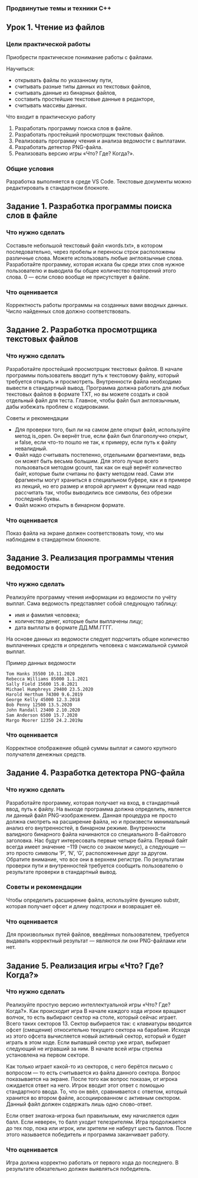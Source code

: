 ### Продвинутые темы и техники C++
## Урок 1. Чтение из файлов

### Цели практической работы

Приобрести практическое понимание работы с файлами.

Научиться:
* открывать файлы по указанному пути,
* считывать разные типы данных из текстовых файлов,
* считывать данные из бинарных файлов,
* составить простейшие текстовые данные в редакторе,
* считывать массивы данных.

Что входит в практическую работу
1. Разработать программу поиска слов в файле.
2. Разработать простейший просмотрщик текстовых файлов.
3. Реализовать программу чтения и анализа ведомости с выплатами.
4. Разработать детектор PNG-файла.
5. Реализовать версию игры «Что? Где? Когда?».

### Общие условия

Разработка выполняется в среде VS Code. Текстовые документы можно редактировать в стандартном блокноте.

## Задание 1. Разработка программы поиска слов в файле

### Что нужно сделать
Составьте небольшой текстовый файл «words.txt», в котором последовательно, через пробелы и переносы строк расположены различные слова. Можете использовать любые англоязычные слова. Разработайте программу, которая искала бы среди этих слов нужное пользователю и выводила бы общее количество повторений этого слова. 0 — если слово вообще не присутствует в файле.

### Что оценивается
Корректность работы программы на созданных вами вводных данных. Число найденных слов должно соответствовать.

## Задание 2. Разработка просмотрщика текстовых файлов

### Что нужно сделать
Разработайте простейший просмотрщик текстовых файлов. В начале программы пользователь вводит путь к текстовому файлу, который требуется открыть и просмотреть. Внутренности файла необходимо вывести в стандартный вывод. Программа должна работать для любых текстовых файлов в формате TXT, но вы можете создать и свой отдельный файл для теста. Главное, чтобы файл был англоязычным, дабы избежать проблем с кодировками.

Советы и рекомендации
* Для проверки того, был ли на самом деле открыт файл, используйте метод is_open. Он вернёт true, если файл был благополучно открыт, и false, если что-то пошло не так, к примеру, если путь к файлу невалидный.
* Файл надо считывать постепенно, отдельными фрагментами, ведь он может быть весьма большим. Для этого лучше всего пользоваться методом gcount, так как он ещё вернёт количество байт, которые были считаны по факту методом read. Сами эти фрагменты могут храниться в специальном буфере, как и в примере из лекций, но его размер и второй аргумент к функции read надо рассчитать так, чтобы выводились все символы, без обрезки последней буквы.
* Файл можно открыть в бинарном формате.

### Что оценивается
Показ файла на экране должен соответствовать тому, что мы наблюдаем в стандартном блокноте.


## Задание 3. Реализация программы чтения ведомости

### Что нужно сделать
Реализуйте программу чтения информации из ведомости по учёту выплат. Сама ведомость представляет собой следующую таблицу:
* имя и фамилия человека;
* количество денег, которые были выплачены лицу;
* дата выплаты в формате ДД.ММ.ГГГГ.

На основе данных из ведомости следует подсчитать общее количество выплаченных средств и определить человека с максимальной суммой выплат.

Пример данных ведомости

```
Tom Hanks 35500 10.11.2020
Rebecca Williams 85000 1.1.2021
Sally Field 15600 15.8.2021
Michael Humphreys 29400 23.5.2020
Harold Herthum 74300 9.6.2019
George Kelly 45000 12.3.2018
Bob Penny 12500 13.5.2020
John Randall 23400 2.10.2020
Sam Anderson 6500 15.7.2020
Margo Moorer 12350 24.2.2019ш

```

### Что оценивается
Корректное отображение общей суммы выплат и самого крупного получателя денежных средств.


## Задание 4. Разработка детектора PNG-файла

### Что нужно сделать
Разработайте программу, которая получает на вход, в стандартный ввод, путь к файлу. На выходе программа должна определить, является ли данный файл PNG-изображением. Данная процедура не просто должна смотреть на расширение файла, но и произвести минимальный анализ его внутренностей, в бинарном режиме.
Внутренности валидного бинарного файла начинаются со специального 8-байтового заголовка. Нас будут интересовать первые четыре байта. Первый байт всегда имеет значение −119 (число со знаком минус), а следующие — это просто символы ‘P’, ‘N’, ‘G’, расположенные друг за другом. Обратите внимание, что все они в верхнем регистре.
По результатам проверки пути и внутренностей требуется сообщить пользователю о результате проверки в стандартный вывод.

### Советы и рекомендации
Чтобы определить расширение файла, используйте функцию substr, которая получает офсет и длину подстроки и возвращает её.

### Что оценивается
Для произвольных путей файлов, введённых пользователем, требуется выдавать корректный результат — являются ли они PNG-файлами или нет.


## Задание 5. Реализация игры «Что? Где? Когда?»

### Что нужно сделать
Реализуйте простую версию интеллектуальной игры «Что? Где? Когда?».
Как происходит игра
В начале каждого хода игроки вращают волчок, то есть выбирают сектор на столе, который сейчас играет. Всего таких секторов 13. Сектор выбирается так: с клавиатуры вводится офсет (смещение) относительно текущего сектора на барабане. Исходя из этого офсета вычисляется новый активный сектор, который и будет играть в этом ходе. Если выпавший сектор уже играл, выбирает следующий не игравший за ним. В начале всей игры стрелка установлена на первом секторе.

Как только играет какой-то из секторов, с него берётся письмо с вопросом — то есть считывается из файла данного сектора. Вопрос показывается на экране.
После того как вопрос показан, от игрока ожидается ответ на него. Игрок вводит этот ответ с помощью стандартного ввода. То, что он ввёл, сравнивается с ответом, который хранится во втором файле, ассоциированном с активным сектором. Данный файл должен содержать лишь одно слово-ответ.

Если ответ знатока-игрока был правильным, ему начисляется один балл. Если неверен, то балл уходит телезрителям.
Игра продолжается до тех пор, пока или игрок, или зрители не наберут шесть баллов. После этого называется победитель и программа заканчивает работу.

### Что оценивается
Игра должна корректно работать от первого хода до последнего. В результате обязательно должен выявляться победитель.